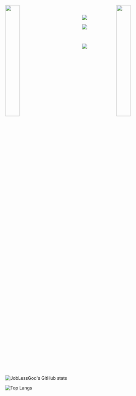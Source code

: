 

<img align="left" src="https://user-images.githubusercontent.com/65187002/144930161-2f783401-8d27-4fdf-a2f7-cc0ba32f1f1f.gif" width="30%" style="display:inline;"><img align="right" src="https://user-images.githubusercontent.com/65187002/144930161-2f783401-8d27-4fdf-a2f7-cc0ba32f1f1f.gif" width="30%" style="display:inline;">
<br>

<p align="center">
<!--     <h1 align="center">✩&emsp;JobLessGod&emsp;✩</h1> -->
    <img src="https://capsule-render.vercel.app/api?type=venom&height=300&color=gradient&text=JobLessGod&section=header&reversal=false&textBg=false&animation=blink&strokeWidth=1&desc=Do%20Follow%20for%20a%20cookie&descAlignY=64&stroke=000"/>
</p>
<p align="center">
    <img src="https://readme-typing-svg.herokuapp.com/?lines=Yooooooo+Buddy;Welcome+to+my+profile!;Have+a+cookie+please!;Take+rest+for+cookie!&font=Fira%20Code&color=%23D62F79&center=true&width=280&height=50">
</p>
<br>
<p align="center">
    <img id="preview" src="https://komarev.com/ghpvc/?username=joblessgod&color=yellow">
</p>
<p align="center" display="inline">
    <!-- <a href="https://leetcode.com/joblessgod/"><img width="48%" src="https://leetcode.card.workers.dev/joblessgod?theme=dark&font=baloo&extension=null&border=2&border_radius=8"></a>
    <a href="https://github.com/joblessgod"><img width="50%" src="https://github-readme-stats.vercel.app/api/top-langs/?username=joblessgod&theme=dark&layout=compact&langs_count=5&bg_color=101010&hide_title=true"></a> -->

<!-- ### Hi there 👋
I am **JobLessGod** -->

![JobLessGod's GitHub stats](https://github-readme-stats.vercel.app/api?username=joblessgod&show_icons=true&theme=radical)

![Top Langs](https://github-readme-stats.vercel.app/api/top-langs/?username=joblessgod&theme=tokyonight&layout=compact)

</p>
